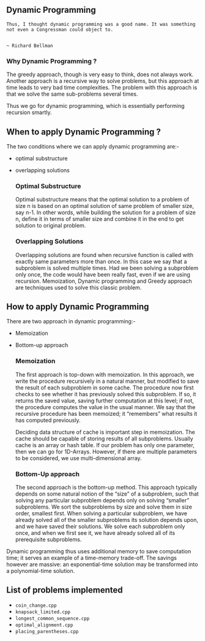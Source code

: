 ## Dynamic Programming

```
Thus, I thought dynamic programming was a good name. It was something not even a Congressman could object to.

                                                                                      ~ Richard Bellman
```

### Why Dynamic Programming ?

The greedy approach, though is very easy to think, does not always work. Another approach is a recursive way to solve problems, but this approach at time leads to very bad time complexities. The problem with this approach is that we solve the same sub-problems several times.

Thus we go for dynamic programming, which is essentially performing recursion smartly. 

## When to apply Dynamic Programming ?

The two conditions where we can apply dynamic programming are:-
* optimal substructure 
* overlapping solutions

    ### Optimal Substructure 

    Optimal substructure means that the optimal solution to a problem of size n is based on an optimal solution of same problem of smaller size, say n-1. In other words, while building the solution for a problem of size n, define it in terms of smaller size and combine it in the end to get solution to original problem.

    ### Overlapping Solutions

    Overlapping solutions are found when recursive function is called with exactly same parameters more than once. In this case we say that a subproblem is solved multiple times.  Had we been solving a subproblem only once, the code would have
    been really fast, even if we are using recursion. Memoization, Dynamic
    programming and Greedy approach are techniques used to solve this classic
    problem.

## How to apply Dynamic Programming

There are two approach in dynamic programming:-

* Memoization
* Bottom-up approach

    ### Memoization

    The first approach is top-down with memoization. In this approach, we write the procedure recursively in a natural manner, but modified to save the result of each subproblem in some cache. The procedure now first checks to see whether it has previously solved this subproblem. If so, it returns the saved value, saving further computation at this level; if not, the procedure computes the value in the usual manner. We say that the recursive procedure has been memoized; it “remembers” what results it has computed previously.

    Deciding data structure of cache is important step in memoization. The cache should be capable of storing results of all subproblems. Usually cache is an array or hash table. If our problem has only one parameter, then we can go for 1D-Arrays. However, if there are multiple parameters to be considered, we use multi-dimensional array.

    ### Bottom-Up approach

    The second approach is the bottom-up method. This approach typically depends on some natural notion of the “size” of a subproblem, such that solving any particular subproblem depends only on solving “smaller” subproblems. We sort the subproblems by size and solve them in size order, smallest first. When solving a particular subproblem, we have already solved all of the smaller subproblems its solution depends upon, and we have saved their solutions. We solve each subproblem only once, and when we first see it, we have already solved all of its prerequisite subproblems.

Dynamic programming thus uses additional memory to save computation time; it serves an example of a time-memory trade-off. The savings however are massive: an exponential-time solution may be transformed into a polynomial-time solution.

## List of problems implemented 

* ```coin_change.cpp```
* ```knapsack_limited.cpp```
* ```longest_common_sequence.cpp```
* ```optimal_alignment.cpp```
* ```placing_parentheses.cpp```
